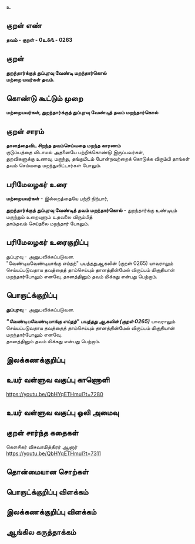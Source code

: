 உ

## குறள் எண் 

**தவம் - குறள் - 0உ௬௩ - 0263**  

## குறள் 

**துறந்தார்க்குத் துப்புரவு வேண்டி மறந்தார்கொல்  
மற்றை யவர்கள் தவம்.**

## கொண்டு கூட்டும் முறை

**மற்றையவர்கள், துறந்தார்க்குத் துப்புரவு வேண்டித் தவம் மறந்தார்கொல்**  

## குறள் சாரம் 

**தானத்தைவிட சிறந்த தவம்செய்வதை மறந்த காரணம்**  
குடும்பத்தை விடாமல் அதனையே பற்றிக்கொண்டு இருப்பவர்கள்,  
துறவிகளுக்கு உணவு, மருந்து, தங்குமிடம் போன்றவற்றைக் கொடுக்க விரும்பி தாங்கள் தவம் செய்வதை மறந்துவிட்டார்கள் போலும்.  

## பரிமேலழகர் உரை

**மற்றையவர்கள்** - இல்லறத்தையே பற்றி நிற்பார்,   

**துறந்தார்க்குத் துப்புரவு வேண்டித் தவம் மறந்தார்கொல்** - துறந்தார்க்கு உண்டியும் மருந்தும் உறையுளும் உதவலை விரும்பித்  
தாம்தவம் செய்தலை மறந்தார் போலும். 

## பரிமேலழகர் உரைகுறிப்பு   

துப்புரவு - அனுபவிக்கப்படுவன.    
"வேண்டியவேண்டியாங்கு எய்தற்" பயத்ததுஆகலின் (குறள் 0265) யாவராலும் செய்யப்படுவதாய தவத்தைத் தாம்செய்யும் தானத்தின்மேல் விருப்பம் மிகுதியான் மறந்தார்போலும் எனவே, தானத்தினும் தவம் மிக்கது என்பது பெற்றாம்.  

## பொருட்க்குறிப்பு 

**துப்புரவு** - அனுபவிக்கப்படுவன.  

_**"வேண்டியவேண்டியாங்கு எய்தற்" பயத்தது ஆகலின் (குறள் 0265)**_ யாவராலும் செய்யப்படுவதாய தவத்தைத் தாம்செய்யும் தானத்தின்மேல் விருப்பம் மிகுதியான் மறந்தார்போலும் எனவே,  
தானத்தினும் தவம் மிக்கது என்பது பெற்றாம்.   

## இலக்கணக்குறிப்பு  


## உயர் வள்ளுவ வகுப்பு காணொளி

https://youtu.be/QbHYqETHmuI?t=7280

## உயர் வள்ளுவ வகுப்பு ஒலி அமைவு 

 
## குறள் சார்ந்த கதைகள் 

கௌசிகர் விசுவாமித்திரர் ஆனார்  
https://youtu.be/QbHYqETHmuI?t=7311

## தொன்மையான சொற்கள்


## பொருட்க்குறிப்பு விளக்கம்


## இலக்கணக்குறிப்பு விளக்கம்


## ஆங்கில கருத்தாக்கம் 


